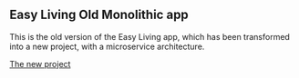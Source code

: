 ## Easy Living Old Monolithic app
This is the old version of the Easy Living app, which has been transformed into a new project, with a microservice architecture.

[The new project](https://github.com/Janudanie/EasyLiving)

